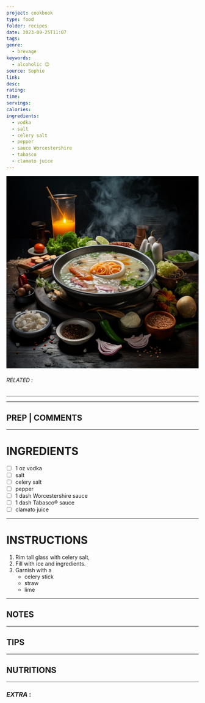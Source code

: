 ```yaml
---
project: cookbook
type: food
folder: recipes
date: 2023-09-25T11:07
tags: 
genre:
  - brevage
keywords:
  - alcoholic 😉
source: Sophie
link: 
desc: 
rating: 
time: 
servings: 
calories: 
ingredients:
  - vodka
  - salt
  - celery salt
  - pepper
  - sauce Worcestershire
  - tabasco
  - clamato juice
---
```


![IMAGE](_default.png)

###### *RELATED* : 
---


---
## PREP | COMMENTS



---
# INGREDIENTS

- [ ] 1 oz vodka  
- [ ] salt  
- [ ] celery salt  
- [ ] pepper  
- [ ] 1 dash Worcestershire sauce  
- [ ] 1 dash Tabasco® sauce  
- [ ] clamato juice

---
# INSTRUCTIONS

1. Rim tall glass with celery salt, 
2. Fill with ice and ingredients. 
3. Garnish with a 
	- celery stick
	- straw
	- lime

---
## NOTES



---
## TIPS



---
## NUTRITIONS



---
### *EXTRA* :



